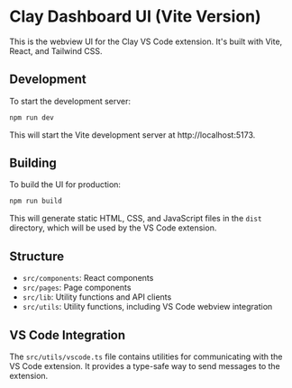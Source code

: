 # Clay Dashboard UI (Vite Version)

This is the webview UI for the Clay VS Code extension. It's built with Vite, React, and Tailwind CSS.

## Development

To start the development server:

```bash
npm run dev
```

This will start the Vite development server at http://localhost:5173.

## Building

To build the UI for production:

```bash
npm run build
```

This will generate static HTML, CSS, and JavaScript files in the `dist` directory, which will be used by the VS Code extension.

## Structure

- `src/components`: React components
- `src/pages`: Page components
- `src/lib`: Utility functions and API clients
- `src/utils`: Utility functions, including VS Code webview integration

## VS Code Integration

The `src/utils/vscode.ts` file contains utilities for communicating with the VS Code extension. It provides a type-safe way to send messages to the extension.
